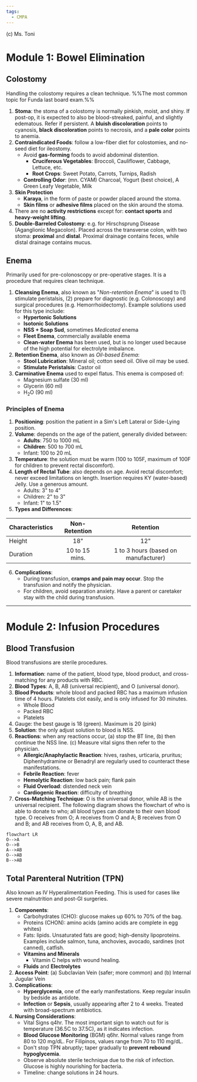 ```yaml
---
tags:
  - CMPA
---
```

(c) Ms. Toni
# Module 1: Bowel Elimination
## Colostomy
Handling the colostomy requires a clean technique.
%%The most common topic for Funda last board exam.%%
1. **Stoma**: the stoma of a colostomy is normally pinkish, moist, and shiny. If post-op, it is expected to also be blood-streaked, painful, and slightly edematous. Refer if persistent. A **bluish discoloration** points to cyanosis, **black discoloration** points to necrosis, and a **pale color** points to anemia.
2. **Contraindicated Foods**: follow a low-fiber diet for colostomies, and no-seed diet for ileostomy.
	- Avoid **gas-forming** foods to avoid abdominal distention.
		- **Cruciferous Vegetables**: Broccoli, Cauliflower, Cabbage, Lettuce, etc.
		- **Root Crops**: Sweet Potato, Carrots, Turnips, Radish
	- **Controlling Odor**: (mn. CYAM) Charcoal, Yogurt (best choice), A Green Leafy Vegetable, Milk
3. **Skin Protection**
	- **Karaya**, in the form of paste or powder placed around the stoma.
	- **Skin films** or **adhesive films** placed on the skin around the stoma.
4. There are no **activity restrictions** except for: **contact sports** and **heavy-weight lifting**.
5. **Double-Barreled Colostomy**: e.g. for Hirschsprung Disease (Aganglionic Megacolon). Placed across the transverse colon, with two stoma: **proximal** and **distal**. Proximal drainage contains feces, while distal drainage contains mucus.
## Enema
Primarily used for pre-colonoscopy or pre-operative stages. It is a procedure that requires clean technique.
1. **Cleansing Enema**, also known as "*Non-retention Enema*" is used to (1) stimulate peristalsis, (2) prepare for diagnostic (e.g. Colonoscopy) and surgical procedures (e.g. Hemorrhoidectomy). Example solutions used for this type include:
	- **Hypertonic Solutions**
	- **Isotonic Solutions**
	- **NSS + Soap Sud**, sometimes *Medicated* enema
	- **Fleet Enema**, commercially available enema
	- **Clean-water Enema** has been used, but is no longer used because of the high potential for electrolyte imbalance.
2. **Retention Enema**, also known as *Oil-based Enema*:
	- **Stool Lubrication**: Mineral oil; cotton seed oil. Olive oil may be used.
	- **Stimulate Peristalsis**: Castor oil
3. **Carminative Enema** used to expel flatus. This enema is composed of:
	- Magnesium sulfate (30 ml)
	- Glycerin (60 ml)
	- H<sub>2</sub>O (90 ml)
### Principles of Enema
1. **Positioning**: position the patient in a Sim's Left Lateral or Side-Lying position.
2. **Volume**: depends on the age of the patient, generally divided between:
	- **Adults**: 750 to 1000 mL
	- **Children**: 500 to 700 mL
	- Infant: 100 to 20 mL
3. **Temperature**: the solution must be warm (100 to 105F, maximum of 100F for children to prevent rectal discomfort).
4. **Length of Rectal Tube**: also depends on age. Avoid rectal discomfort; never exceed limitations on length. Insertion requires KY (water-based) Jelly. Use a generous amount.
	- Adults: 3" to 4"
	- Children: 2" to 3"
	- Infant: 1" to 1.5"
5. **Types and Differences**:

| Characteristics | Non-Retention  |              Retention               |
| --------------- | :------------: | :----------------------------------: |
| Height          |      18"       |                 12"                  |
| Duration        | 10 to 15 mins. | 1 to 3 hours (based on manufacturer) |
6. **Complications**:
	- During transfusion, **cramps and pain may occur**. Stop the transfusion and notify the physician.
	- For children, avoid separation anxiety. Have a parent or caretaker stay with the child during transfusion.
___
# Module 2: Infusion Procedures
## Blood Transfusion
Blood transfusions are sterile procedures.
1. **Information**: name of the patient, blood type, blood product, and cross-matching for any products with RBC.
2. **Blood Types**: A, B, AB (universal recipient), and O (universal donor).
3. **Blood Products**: whole blood and packed RBC has a maximum infusion time of 4 hours. Platelets clot easily, and is only infused for 30 minutes.
	- Whole Blood
	- Packed RBC
	- Platelets
4. Gauge: the best gauge is 18 (green). Maximum is 20 (pink)
5. **Solution**: the only adjust solution to blood is NSS.
6. **Reactions**: when any reactions occur, (a) stop the BT line, (b) then continue the NSS line. (c) Measure vital signs then refer to the physician.
	- **Allergic/Anaphylactic Reaction**: hives, rashes, urticaria, pruritus; Diphenhydramine or Benadryl are regularly used to counteract these manifestations.
	- **Febrile Reaction**: fever
	- **Hemolytic Reaction**: low back pain; flank pain
	- **Fluid Overload**: distended neck vein
	- **Cardiogenic Reaction**: difficulty of breathing
7. **Cross-Matching Technique**: O is the universal donor, while AB is the universal recipient. The following diagram shows the flowchart of who is able to donate to who; all blood types can donate to their own blood type. O receives from O; A receives from O and A; B receives from O and B; and AB receives from O, A, B, and AB.
```mermaid
flowchart LR
O-->A
O-->B
A-->AB
O-->AB
B-->AB
```
## Total Parenteral Nutrition (TPN)
Also known as IV Hyperalimentation Feeding. This is used for cases like severe malnutrition and post-GI surgeries.
1. **Components**:
	- Carbohydrates (CHO): glucose makes up 60% to 70% of the bag.
	- Proteins (CHON): amino acids (amino acids are complete in egg whites)
	- Fats: lipids. Unsaturated fats are good; high-density lipoproteins. Examples include salmon, tuna, anchovies, avocado, sardines (not canned), catfish.
	- **Vitamins and Minerals**
		- Vitamin C helps with wound healing.
	- **Fluids** and **Electrolytes**
2. **Access Point**: (a) Subclavian Vein (safer; more common) and (b) Internal Jugular Vein
3. **Complications**:
	- **Hyperglycemia**, one of the early manifestations. Keep regular insulin by bedside as antidote.
	- **Infection** or **Sepsis**, usually appearing after 2 to 4 weeks. Treated with broad-spectrum antibiotics.
4. **Nursing Considerations**:
	- Vital Signs q4hr. The most important sign to watch out for is temperature (36.5C to 37.5C), as it indicates infection.
	- **Blood Glucose Monitoring** (BGM) q6hr. Normal values range from 80 to 120 mg/dL. For Filipinos, values range from 70 to 110 mg/dL.
	- Don't stop TPN abruptly; taper gradually to **prevent rebound hypoglycemia**.
	- Observe absolute sterile technique due to the risk of infection. Glucose is highly nourishing for bacteria.
	- Timeline: change solutions in 24 hours.